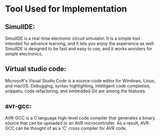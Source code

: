 # Tool Used for Implementation

## SimulIDE:
SimulIDE is a real-time electronic circuit simulator. It is a simple tool intended for advance learning, and it lets you enjoy the experience as well. SimulIDE is designed to be fast and easy to use, and it works wonders for simple electronics.

## Virtual studio code:
Microsoft's Visual Studio Code is a source-code editor for Windows, Linux, and macOS. Debugging, syntax highlighting, intelligent code completion, snippets, code refactoring, and embedded Git are among the features.

## avr-gcc:
AVR-GCC is a C language high-level code compiler that generates a binary source that can be uploaded to an AVR microcontroller. As a result, AVR-GCC can be thought of as a 'C' cross compiler for AVR code.

